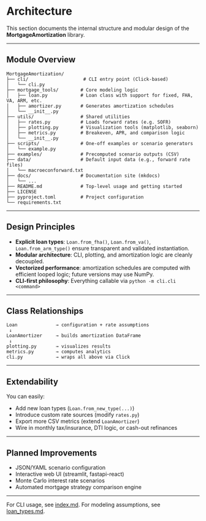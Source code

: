 # Architecture

This section documents the internal structure and modular design of the **MortgageAmortization** library.

---

## Module Overview

```
MortgageAmortization/
├── cli/                    # CLI entry point (Click-based)
│   └── cli.py
├── mortgage_tools/        # Core modeling logic
│   ├── loan.py            # Loan class with support for fixed, FHA, VA, ARM, etc.
│   ├── amortizer.py       # Generates amortization schedules
│   └── __init__.py
├── utils/                 # Shared utilities
│   ├── rates.py           # Loads forward rates (e.g. SOFR)
│   ├── plotting.py        # Visualization tools (matplotlib, seaborn)
│   ├── metrics.py         # Breakeven, APR, and comparison logic
│   └── __init__.py
├── scripts/               # One-off examples or scenario generators
│   └── example.py
├── examples/              # Precomputed scenario outputs (CSV)
├── data/                  # Default input data (e.g., forward rate files)
│   └── macroeconforward.txt
├── docs/                  # Documentation site (mkdocs)
│   └── ...
├── README.md              # Top-level usage and getting started
├── LICENSE
├── pyproject.toml         # Project configuration
└── requirements.txt
```

---

## Design Principles

- **Explicit loan types**: `Loan.from_fha()`, `Loan.from_va()`, `Loan.from_arm_type()` ensure transparent and validated instantiation.
- **Modular architecture**: CLI, plotting, and amortization logic are cleanly decoupled.
- **Vectorized performance**: amortization schedules are computed with efficient looped logic; future versions may use NumPy.
- **CLI-first philosophy**: Everything callable via `python -m cli.cli <command>`

---

## Class Relationships

```text
Loan              → configuration + rate assumptions
 ↓
LoanAmortizer     → builds amortization DataFrame
 ↓
plotting.py       → visualizes results
metrics.py        → computes analytics
cli.py            → wraps all above via Click
```

---

## Extendability

You can easily:

- Add new loan types (`Loan.from_new_type(...)`)
- Introduce custom rate sources (modify `rates.py`)
- Export more CSV metrics (extend `LoanAmortizer`)
- Wire in monthly tax/insurance, DTI logic, or cash-out refinances

---

## Planned Improvements

- JSON/YAML scenario configuration
- Interactive web UI (streamlit, fastapi-react)
- Monte Carlo interest rate scenarios
- Automated mortgage strategy comparison engine

---

For CLI usage, see [index.md](index.md). For modeling assumptions, see [loan_types.md](loan_types.md).
